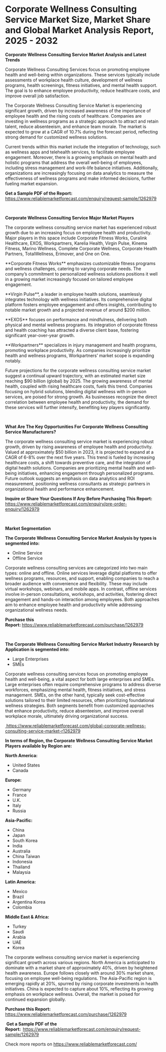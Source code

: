 <p><h1>Corporate Wellness Consulting Service Market Size, Market Share and Global Market Analysis Report, 2025 - 2032</h1></p><p><strong>Corporate Wellness Consulting Service Market Analysis and Latest Trends</strong></p>
<p><p>Corporate Wellness Consulting Services focus on promoting employee health and well-being within organizations. These services typically include assessments of workplace health culture, development of wellness programs, health screenings, fitness initiatives, and mental health support. The goal is to enhance employee productivity, reduce healthcare costs, and improve overall job satisfaction.</p><p>The Corporate Wellness Consulting Service Market is experiencing significant growth, driven by increased awareness of the importance of employee health and the rising costs of healthcare. Companies are investing in wellness programs as a strategic approach to attract and retain talent, reduce absenteeism, and enhance team morale. The market is expected to grow at a CAGR of 10.7% during the forecast period, reflecting strong demand for customized wellness solutions.</p><p>Current trends within this market include the integration of technology, such as wellness apps and telehealth services, to facilitate employee engagement. Moreover, there is a growing emphasis on mental health and holistic programs that address the overall well-being of employees, including stress management and work-life balance initiatives. Additionally, organizations are increasingly focusing on data analytics to measure the effectiveness of wellness programs and make informed decisions, further fueling market expansion.</p></p>
<p><strong>Get a Sample PDF of the Report:&nbsp;</strong> <a href="https://www.reliablemarketforecast.com/enquiry/request-sample/1262979?utm_campaign=2533&utm_medium=2&utm_source=Github&utm_content=ia&utm_term=11032025&utm_id=corporate-wellness-consulting-service">https://www.reliablemarketforecast.com/enquiry/request-sample/1262979</a></p>
<p>&nbsp;</p>
<p><strong>Corporate Wellness Consulting Service Major Market Players</strong></p>
<p><p>The corporate wellness consulting service market has experienced robust growth due to an increasing focus on employee health and productivity. Major players in this space include Corporate Fitness Works, Curalink Healthcare, EXOS, Workpartners, Karelia Health, Virgin Pulse, Kinema Fitness, Marino Wellness, Complete Corporate Wellness, Corporate Health Partners, TotalWellness, Erimover, and One on One.</p><p>**Corporate Fitness Works** emphasizes customizable fitness programs and wellness challenges, catering to varying corporate needs. The company’s commitment to personalized wellness solutions positions it well in a growing market increasingly focused on tailored employee engagement.</p><p>**Virgin Pulse**, a leader in employee health solutions, seamlessly integrates technology with wellness initiatives. Its comprehensive digital platform fosters employee engagement and offers insights, contributing to notable market growth and a projected revenue of around $200 million.</p><p>**EXOS** focuses on performance and mindfulness, delivering both physical and mental wellness programs. Its integration of corporate fitness and health coaching has attracted a diverse client base, fostering significant year-over-year growth.</p><p>**Workpartners** specializes in injury management and health programs, promoting workplace productivity. As companies increasingly prioritize health and wellness programs, Workpartners’ market scope is expanding notably.</p><p>Future projections for the corporate wellness consulting service market suggest a continual upward trajectory, with an estimated market size reaching $90 billion (global) by 2025. The growing awareness of mental health, coupled with rising healthcare costs, fuels this trend. Companies focusing on hybrid solutions, blending digital wellness with in-person services, are poised for strong growth. As businesses recognize the direct correlation between employee health and productivity, the demand for these services will further intensify, benefiting key players significantly.</p></p>
<p>&nbsp;</p>
<p><strong>What Are The Key Opportunities For Corporate Wellness Consulting Service Manufacturers?</strong></p>
<p><p>The corporate wellness consulting service market is experiencing robust growth, driven by rising awareness of employee health and productivity. Valued at approximately $50 billion in 2023, it is projected to expand at a CAGR of 6-8% over the next five years. This trend is fueled by increasing healthcare costs, a shift towards preventive care, and the integration of digital health solutions. Companies are prioritizing mental health and well-being initiatives, enhancing engagement through personalized programs. Future outlook suggests an emphasis on data analytics and ROI measurement, positioning wellness consultants as strategic partners in organizational health and performance enhancement.</p></p>
<p><strong>Inquire or Share Your Questions If Any Before Purchasing This Report:</strong> <a href="https://www.reliablemarketforecast.com/enquiry/pre-order-enquiry/1262979?utm_campaign=2533&utm_medium=2&utm_source=Github&utm_content=ia&utm_term=11032025&utm_id=corporate-wellness-consulting-service">https://www.reliablemarketforecast.com/enquiry/pre-order-enquiry/1262979</a></p>
<p>&nbsp;</p>
<p><strong>Market Segmentation</strong></p>
<p><strong>The Corporate Wellness Consulting Service Market Analysis by types is segmented into:</strong></p>
<p><ul><li>Online Service</li><li>Offline Service</li></ul></p>
<p><p>Corporate wellness consulting services are categorized into two main types: online and offline. Online services leverage digital platforms to offer wellness programs, resources, and support, enabling companies to reach a broader audience with convenience and flexibility. These may include virtual workshops, webinars, and mobile apps. In contrast, offline services involve in-person consultations, workshops, and activities, fostering direct engagement and hands-on interaction among employees. Both approaches aim to enhance employee health and productivity while addressing organizational wellness needs.</p></p>
<p><strong>Purchase this Report:&nbsp;</strong><a href="https://www.reliablemarketforecast.com/purchase/1262979?utm_campaign=2533&utm_medium=2&utm_source=Github&utm_content=ia&utm_term=11032025&utm_id=corporate-wellness-consulting-service">https://www.reliablemarketforecast.com/purchase/1262979</a></p>
<p>&nbsp;</p>
<p><strong>The Corporate Wellness Consulting Service Market Industry Research by Application is segmented into:</strong></p>
<p><ul><li>Large Enterprises</li><li>SMEs</li></ul></p>
<p><p>Corporate wellness consulting services focus on promoting employee health and well-being, a vital aspect for both large enterprises and SMEs. Large enterprises often require comprehensive programs to address diverse workforces, emphasizing mental health, fitness initiatives, and stress management. SMEs, on the other hand, typically seek cost-effective solutions tailored to their limited resources, often prioritizing foundational wellness strategies. Both segments benefit from customized approaches that enhance productivity, reduce absenteeism, and improve overall workplace morale, ultimately driving organizational success.</p></p>
<p><a href="https://www.reliablemarketforecast.com/global-corporate-wellness-consulting-service-market-r1262979?utm_campaign=2533&utm_medium=2&utm_source=Github&utm_content=ia&utm_term=11032025&utm_id=corporate-wellness-consulting-service">&nbsp;https://www.reliablemarketforecast.com/global-corporate-wellness-consulting-service-market-r1262979</a></p>
<p><strong>In terms of Region, the Corporate Wellness Consulting Service Market Players available by Region are:</strong></p>
<p>
    <p> <strong> North America: </strong>
        <ul>
            <li>United States</li>
            <li>Canada</li>
        </ul>
        </p> 
    <p> <strong> Europe: </strong>
        <ul>
            <li>Germany</li>
            <li>France</li>
            <li>U.K.</li>
            <li>Italy</li>
            <li>Russia</li>
        </ul>
        </p> 
    <p> <strong> Asia-Pacific: </strong>
        <ul>
            <li>China</li>
            <li>Japan</li>
            <li>South Korea</li>
            <li>India</li>
            <li>Australia</li>
            <li>China Taiwan</li>
            <li>Indonesia</li>
            <li>Thailand</li>
            <li>Malaysia</li>
        </ul>
        </p> 
    <p> <strong> Latin America: </strong>
        <ul>
            <li>Mexico</li>
            <li>Brazil</li>
            <li>Argentina Korea</li>
            <li>Colombia</li>
        </ul>
        </p> 
    <p> <strong> Middle East & Africa: </strong>
        <ul>
            <li>Turkey</li>
            <li>Saudi</li>
            <li>Arabia</li>
            <li>UAE</li>
            <li>Korea</li>
        </ul>
    </p>
    </p>
<p><p>The corporate wellness consulting service market is experiencing significant growth across various regions. North America is anticipated to dominate with a market share of approximately 40%, driven by heightened health awareness. Europe follows closely with around 30% market share, focusing on employee well-being regulations. The Asia-Pacific region is emerging rapidly at 20%, spurred by rising corporate investments in health initiatives. China is expected to capture about 10%, reflecting its growing emphasis on workplace wellness. Overall, the market is poised for continued expansion globally.</p></p>
<p><strong>Purchase this Report: </strong><a href="https://www.reliablemarketforecast.com/purchase/1262979?utm_campaign=2533&utm_medium=2&utm_source=Github&utm_content=ia&utm_term=11032025&utm_id=corporate-wellness-consulting-service">https://www.reliablemarketforecast.com/purchase/1262979</a></p>
<p>&nbsp;<strong>Get a Sample PDF of the Report:&nbsp;&nbsp;</strong><a href="https://www.reliablemarketforecast.com/enquiry/request-sample/1262979?utm_campaign=2533&utm_medium=2&utm_source=Github&utm_content=ia&utm_term=11032025&utm_id=corporate-wellness-consulting-service">https://www.reliablemarketforecast.com/enquiry/request-sample/1262979</a></p>
<p><strong></strong></p>
<p>Check more reports on <a href="https://www.reliablemarketforecast.com/?utm_campaign=2533&utm_medium=2&utm_source=Github&utm_content=ia&utm_term=11032025&utm_id=corporate-wellness-consulting-service">https://www.reliablemarketforecast.com/</a></p>